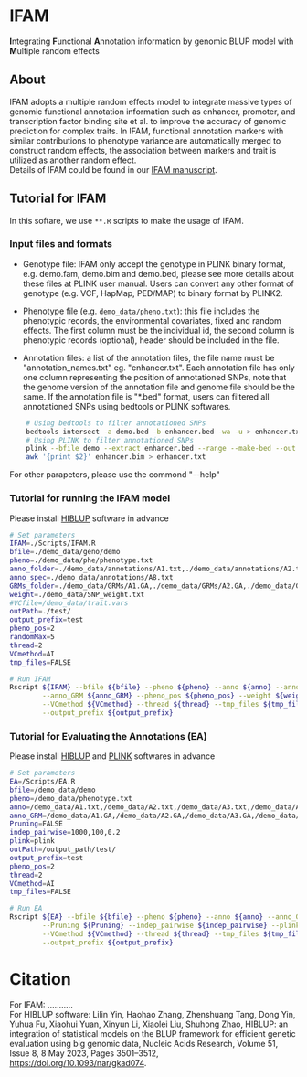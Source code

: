 # IFAM
**I**ntegrating **F**unctional **A**nnotation information by genomic BLUP model with **M**ultiple random effects

## About
IFAM adopts a multiple random effects model to  integrate massive types of genomic functional annotation information such as enhancer, promoter, and transcription factor binding site et al. to improve the accuracy of genomic prediction for complex traits. In IFAM, functional annotation markers with similar contributions to phenotype variance are automatically merged to construct random effects, the association between markers and trait is utilized as another random effect. <br>
Details of IFAM could be found in our [IFAM manuscript](https:****).

## Tutorial for IFAM
In this softare, we use `**.R` scripts to make the usage of IFAM. 

### Input files and formats
* Genotype file: IFAM only accept the genotype in PLINK binary format, e.g. demo.fam, demo.bim and demo.bed, please see more details about these files at PLINK user manual. Users can convert any other format of genotype (e.g. VCF, HapMap, PED/MAP) to binary format by PLINK2.

* Phenotype file (e.g. `demo_data/pheno.txt`): this file includes the phenotypic records, the environmental covariates, fixed and random effects. The first column must be the individual id, the second column is phenotypic records (optional), header should be included in the file.

* Annotation files: a list of the annotation files, the file name must be "annotation_names.txt" eg. "enhancer.txt". Each annotation file has only one column representing the position of annotationed SNPs, note that the genome version of the annotation file and genome file should be the same. If the annotation file is "*.bed" format, users can filtered all annotationed SNPs using bedtools or PLINK softwares.
```bash
    # Using bedtools to filter annotationed SNPs
    bedtools intersect -a demo.bed -b enhancer.bed -wa -u > enhancer.txt
    # Using PLINK to filter annotationed SNPs
    plink --bfile demo --extract enhancer.bed --range --make-bed --out enhancer
    awk '{print $2}' enhancer.bim > enhancer.txt
````

For other parapeters, please use the commond "--help"

### Tutorial for running the IFAM model
Please install [HIBLUP](https://www.hiblup.com/tutorials#running-hiblup) software in advance
```bash
# Set parameters
IFAM=./Scripts/IFAM.R
bfile=./demo_data/geno/demo
pheno=./demo_data/phe/phenotype.txt
anno_folder=./demo_data/annotations/A1.txt,./demo_data/annotations/A2.txt,./demo_data/annotations/A3.txt,./demo_data/annotations/A4.txt,./demo_data/annotations/A5.txt,./demo_data/annotations/A6.txt,./demo_data/annotations/A7.txt
anno_spec=./demo_data/annotations/A8.txt
GRMs_folder=./demo_data/GRMs/A1.GA,./demo_data/GRMs/A2.GA,./demo_data/GRMs/A3.GA,./demo_data/GRMs/A4.GA,./demo_data/GRMs/A5.GA,./demo_data/GRMs/A6.GA,./demo_data/GRMs/A7.GA,./demo_data/GRMs/A8.GA
weight=./demo_data/SNP_weight.txt
#VCfile=/demo_data/trait.vars
outPath=./test/
output_prefix=test
pheno_pos=2
randomMax=5
thread=2
VCmethod=AI
tmp_files=FALSE

# Run IFAM
Rscript ${IFAM} --bfile ${bfile} --pheno ${pheno} --anno ${anno} --anno_spec ${anno_spec}\
        --anno_GRM ${anno_GRM} --pheno_pos ${pheno_pos} --weight ${weight} --VCfile ${VCfile} --randomMax ${randomMax}\
        --VCmethod ${VCmethod} --thread ${thread} --tmp_files ${tmp_files} --outPath ${outPath}\
        --output_prefix ${output_prefix}
````

### Tutorial for Evaluating the Annotations (EA)
Please install [HIBLUP](https://www.hiblup.com/tutorials#running-hiblup) and [PLINK](https://zzz.bwh.harvard.edu/plink/) softwares in advance
```bash
# Set parameters
EA=/Scripts/EA.R
bfile=/demo_data/demo
pheno=/demo_data/phenotype.txt
anno=/demo_data/A1.txt,/demo_data/A2.txt,/demo_data/A3.txt,/demo_data/A4.txt,/demo_data/A5.txt,/demo_data/A6.txt,/demo_data/A7.txt
anno_GRM=/demo_data/A1.GA,/demo_data/A2.GA,/demo_data/A3.GA,/demo_data/A4.GA,/demo_data/A5.GA,/demo_data/A6.GA,/demo_data/A7.GA
Pruning=FALSE
indep_pairwise=1000,100,0.2
plink=plink
outPath=/output_path/test/
output_prefix=test
pheno_pos=2
thread=2
VCmethod=AI
tmp_files=FALSE

# Run EA
Rscript ${EA} --bfile ${bfile} --pheno ${pheno} --anno ${anno} --anno_GRM ${anno_GRM}\
        --Pruning ${Pruning} --indep_pairwise ${indep_pairwise} --plink ${plink} --pheno_pos ${pheno_pos} \
        --VCmethod ${VCmethod} --thread ${thread} --tmp_files ${tmp_files} --outPath ${outPath}\
        --output_prefix ${output_prefix}
````
 
# Citation
For IFAM:
...........   <br>
For HIBLUP software:
Lilin Yin, Haohao Zhang, Zhenshuang Tang, Dong Yin, Yuhua Fu, Xiaohui Yuan, Xinyun Li, Xiaolei Liu, Shuhong Zhao, HIBLUP: an integration of statistical models on the BLUP framework for efficient genetic evaluation using big genomic data, Nucleic Acids Research, Volume 51, Issue 8, 8 May 2023, Pages 3501–3512, https://doi.org/10.1093/nar/gkad074.

